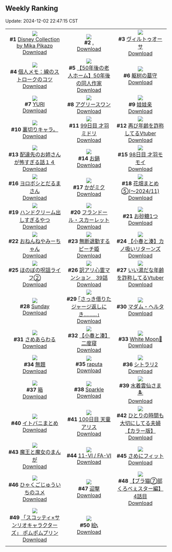 ## Weekly Ranking
Update: 2024-12-02 22:47:15 CST

|      |      |      |
| :----: | :----: | :----: |
| ![](https://i.pixiv.re/c/240x480/img-master/img/2024/11/26/00/00/52/124635058_p0_master1200.jpg)<br>**#1** [Disney Collection by Mika Pikazo](https://www.pixiv.net/artworks/124635058)<br>[Download](https://i.pixiv.re/img-original/img/2024/11/26/00/00/52/124635058_p0.png) | ![](https://i.pixiv.re/c/240x480/img-master/img/2024/11/26/00/00/20/124634937_p0_master1200.jpg)<br>**#2** [.](https://www.pixiv.net/artworks/124634937)<br>[Download](https://i.pixiv.re/img-original/img/2024/11/26/00/00/20/124634937_p0.jpg) | ![](https://i.pixiv.re/c/240x480/img-master/img/2024/11/25/00/00/28/124607066_p0_master1200.jpg)<br>**#3** [ヴィルトゥオーサ](https://www.pixiv.net/artworks/124607066)<br>[Download](https://i.pixiv.re/img-original/img/2024/11/25/00/00/28/124607066_p0.jpg) |
| ![](https://i.pixiv.re/c/240x480/img-master/img/2024/11/26/06/00/06/124640922_p0_master1200.jpg)<br>**#4** [個人メモ：線のストロークのコツ](https://www.pixiv.net/artworks/124640922)<br>[Download](https://i.pixiv.re/img-original/img/2024/11/26/06/00/06/124640922_p0.jpg) | ![](https://i.pixiv.re/c/240x480/img-master/img/2024/11/25/18/00/24/124623931_p0_master1200.jpg)<br>**#5** [【50年後の老人ホーム】50年後の同人作家](https://www.pixiv.net/artworks/124623931)<br>[Download](https://i.pixiv.re/img-original/img/2024/11/25/18/00/24/124623931_p0.jpg) | ![](https://i.pixiv.re/c/240x480/img-master/img/2024/11/26/03/22/38/124639430_p0_master1200.jpg)<br>**#6** [躯树の墓守](https://www.pixiv.net/artworks/124639430)<br>[Download](https://i.pixiv.re/img-original/img/2024/11/26/03/22/38/124639430_p0.jpg) |
| ![](https://i.pixiv.re/c/240x480/img-master/img/2024/11/26/15/20/21/124648531_p0_master1200.jpg)<br>**#7** [YURI](https://www.pixiv.net/artworks/124648531)<br>[Download](https://i.pixiv.re/img-original/img/2024/11/26/15/20/21/124648531_p0.jpg) | ![](https://i.pixiv.re/c/240x480/img-master/img/2024/11/26/21/55/02/124658333_p0_master1200.jpg)<br>**#8** [アグリースワン](https://www.pixiv.net/artworks/124658333)<br>[Download](https://i.pixiv.re/img-original/img/2024/11/26/21/55/02/124658333_p0.jpg) | ![](https://i.pixiv.re/c/240x480/img-master/img/2024/11/26/15/57/21/124649086_p0_master1200.jpg)<br>**#9** [娃娃亲](https://www.pixiv.net/artworks/124649086)<br>[Download](https://i.pixiv.re/img-original/img/2024/11/26/15/57/21/124649086_p0.png) |
| ![](https://i.pixiv.re/c/240x480/img-master/img/2024/11/28/00/35/12/124669748_p0_master1200.jpg)<br>**#10** [裏切りキャラ。](https://www.pixiv.net/artworks/124669748)<br>[Download](https://i.pixiv.re/img-original/img/2024/11/28/00/35/12/124669748_p0.jpg) | ![](https://i.pixiv.re/c/240x480/img-master/img/2024/11/26/00/00/13/124634908_p0_master1200.jpg)<br>**#11** [99日目 才羽ミドリ](https://www.pixiv.net/artworks/124634908)<br>[Download](https://i.pixiv.re/img-original/img/2024/11/26/00/00/13/124634908_p0.png) | ![](https://i.pixiv.re/c/240x480/img-master/img/2024/11/26/21/14/03/124657029_p0_master1200.jpg)<br>**#12** [再び年齢を詐称してるVtuber](https://www.pixiv.net/artworks/124657029)<br>[Download](https://i.pixiv.re/img-original/img/2024/11/26/21/14/03/124657029_p0.png) |
| ![](https://i.pixiv.re/c/240x480/img-master/img/2024/11/27/10/11/40/124672355_p0_master1200.jpg)<br>**#13** [配達先のお姉さんが怖すぎる話１４](https://www.pixiv.net/artworks/124672355)<br>[Download](https://i.pixiv.re/img-original/img/2024/11/27/10/11/40/124672355_p0.jpg) | ![](https://i.pixiv.re/c/240x480/img-master/img/2024/11/25/20/30/02/124627992_p0_master1200.jpg)<br>**#14** [お鍋](https://www.pixiv.net/artworks/124627992)<br>[Download](https://i.pixiv.re/img-original/img/2024/11/25/20/30/02/124627992_p0.png) | ![](https://i.pixiv.re/c/240x480/img-master/img/2024/11/25/00/00/20/124607030_p0_master1200.jpg)<br>**#15** [98日目 才羽モモイ](https://www.pixiv.net/artworks/124607030)<br>[Download](https://i.pixiv.re/img-original/img/2024/11/25/00/00/20/124607030_p0.png) |
| ![](https://i.pixiv.re/c/240x480/img-master/img/2024/11/25/13/03/00/124619136_p0_master1200.jpg)<br>**#16** [ヨロボシとだるまさん](https://www.pixiv.net/artworks/124619136)<br>[Download](https://i.pixiv.re/img-original/img/2024/11/25/13/03/00/124619136_p0.png) | ![](https://i.pixiv.re/c/240x480/img-master/img/2024/11/26/00/03/18/124635262_p0_master1200.jpg)<br>**#17** [かがミク](https://www.pixiv.net/artworks/124635262)<br>[Download](https://i.pixiv.re/img-original/img/2024/11/26/00/03/18/124635262_p0.png) | ![](https://i.pixiv.re/c/240x480/img-master/img/2024/11/26/04/03/34/124639895_p0_master1200.jpg)<br>**#18** [花畑まとめ⑤(〜2024/11)](https://www.pixiv.net/artworks/124639895)<br>[Download](https://i.pixiv.re/img-original/img/2024/11/26/04/03/34/124639895_p0.jpg) |
| ![](https://i.pixiv.re/c/240x480/img-master/img/2024/11/26/00/34/24/124636295_p0_master1200.jpg)<br>**#19** [ハンドクリーム出しすぎるやつ](https://www.pixiv.net/artworks/124636295)<br>[Download](https://i.pixiv.re/img-original/img/2024/11/26/00/34/24/124636295_p0.jpg) | ![](https://i.pixiv.re/c/240x480/img-master/img/2024/11/25/00/14/31/124607851_p0_master1200.jpg)<br>**#20** [フランドール・スカーレット](https://www.pixiv.net/artworks/124607851)<br>[Download](https://i.pixiv.re/img-original/img/2024/11/25/00/14/31/124607851_p0.jpg) | ![](https://i.pixiv.re/c/240x480/img-master/img/2024/11/26/20/13/29/124655118_p0_master1200.jpg)<br>**#21** [お砂糖1つ](https://www.pixiv.net/artworks/124655118)<br>[Download](https://i.pixiv.re/img-original/img/2024/11/26/20/13/29/124655118_p0.jpg) |
| ![](https://i.pixiv.re/c/240x480/img-master/img/2024/11/26/23/04/49/124660804_p0_master1200.jpg)<br>**#22** [おねんねやみーちゃん](https://www.pixiv.net/artworks/124660804)<br>[Download](https://i.pixiv.re/img-original/img/2024/11/26/23/04/49/124660804_p0.jpg) | ![](https://i.pixiv.re/c/240x480/img-master/img/2024/11/25/01/14/23/124609707_p0_master1200.jpg)<br>**#23** [無断退勤するピーチ姫](https://www.pixiv.net/artworks/124609707)<br>[Download](https://i.pixiv.re/img-original/img/2024/11/25/01/14/23/124609707_p0.jpg) | ![](https://i.pixiv.re/c/240x480/img-master/img/2024/11/26/22/11/58/124658996_p0_master1200.jpg)<br>**#24** [【小春と湊】カノ吸いリターンズ](https://www.pixiv.net/artworks/124658996)<br>[Download](https://i.pixiv.re/img-original/img/2024/11/26/22/11/58/124658996_p0.png) |
| ![](https://i.pixiv.re/c/240x480/img-master/img/2024/11/26/00/02/17/124635207_p0_master1200.jpg)<br>**#25** [ほのぼの呪詛ライフ②](https://www.pixiv.net/artworks/124635207)<br>[Download](https://i.pixiv.re/img-original/img/2024/11/26/00/02/17/124635207_p0.png) | ![](https://i.pixiv.re/c/240x480/img-master/img/2024/11/26/15/57/19/124649084_p0_master1200.jpg)<br>**#26** [訳アリ心霊マンション　39話](https://www.pixiv.net/artworks/124649084)<br>[Download](https://i.pixiv.re/img-original/img/2024/11/26/15/57/19/124649084_p0.jpg) | ![](https://i.pixiv.re/c/240x480/img-master/img/2024/11/25/21/10/43/124629233_p0_master1200.jpg)<br>**#27** [いい湯だな年齢を詐称してるVtuber](https://www.pixiv.net/artworks/124629233)<br>[Download](https://i.pixiv.re/img-original/img/2024/11/25/21/10/43/124629233_p0.png) |
| ![](https://i.pixiv.re/c/240x480/img-master/img/2024/11/26/13/51/01/124647120_p0_master1200.jpg)<br>**#28** [Sunday](https://www.pixiv.net/artworks/124647120)<br>[Download](https://i.pixiv.re/img-original/img/2024/11/26/13/51/01/124647120_p0.png) | ![](https://i.pixiv.re/c/240x480/img-master/img/2024/11/25/17/12/30/124622814_p0_master1200.jpg)<br>**#29** [｢さっき借りたジャージ返しにき………｣](https://www.pixiv.net/artworks/124622814)<br>[Download](https://i.pixiv.re/img-original/img/2024/11/25/17/12/30/124622814_p0.jpg) | ![](https://i.pixiv.re/c/240x480/img-master/img/2024/11/26/01/55/53/124634896_p0_master1200.jpg)<br>**#30** [マダム・ヘルタ](https://www.pixiv.net/artworks/124634896)<br>[Download](https://i.pixiv.re/img-original/img/2024/11/26/01/55/53/124634896_p0.png) |
| ![](https://i.pixiv.re/c/240x480/img-master/img/2024/11/26/10/53/02/124644503_p0_master1200.jpg)<br>**#31** [さめあらわる](https://www.pixiv.net/artworks/124644503)<br>[Download](https://i.pixiv.re/img-original/img/2024/11/26/10/53/02/124644503_p0.jpg) | ![](https://i.pixiv.re/c/240x480/img-master/img/2024/11/26/22/13/31/124659055_p0_master1200.jpg)<br>**#32** [【小春と湊】二度寝](https://www.pixiv.net/artworks/124659055)<br>[Download](https://i.pixiv.re/img-original/img/2024/11/26/22/13/31/124659055_p0.png) | ![](https://i.pixiv.re/c/240x480/img-master/img/2024/11/27/00/00/30/124662863_p0_master1200.jpg)<br>**#33** [White Moon🌙](https://www.pixiv.net/artworks/124662863)<br>[Download](https://i.pixiv.re/img-original/img/2024/11/27/00/00/30/124662863_p0.jpg) |
| ![](https://i.pixiv.re/c/240x480/img-master/img/2024/11/26/18/00/09/124651484_p0_master1200.jpg)<br>**#34** [無題](https://www.pixiv.net/artworks/124651484)<br>[Download](https://i.pixiv.re/img-original/img/2024/11/26/18/00/09/124651484_p0.jpg) | ![](https://i.pixiv.re/c/240x480/img-master/img/2024/11/26/15/21/21/124648546_p0_master1200.jpg)<br>**#35** [raputa](https://www.pixiv.net/artworks/124648546)<br>[Download](https://i.pixiv.re/img-original/img/2024/11/26/15/21/21/124648546_p0.jpg) | ![](https://i.pixiv.re/c/240x480/img-master/img/2024/11/26/00/07/08/124635422_p0_master1200.jpg)<br>**#36** [シトラリ2](https://www.pixiv.net/artworks/124635422)<br>[Download](https://i.pixiv.re/img-original/img/2024/11/26/00/07/08/124635422_p0.jpg) |
| ![](https://i.pixiv.re/c/240x480/img-master/img/2024/11/26/20/11/21/124655048_p0_master1200.jpg)<br>**#37** [箱](https://www.pixiv.net/artworks/124655048)<br>[Download](https://i.pixiv.re/img-original/img/2024/11/26/20/11/21/124655048_p0.png) | ![](https://i.pixiv.re/c/240x480/img-master/img/2024/11/25/00/00/26/124607055_p0_master1200.jpg)<br>**#38** [Sparkle](https://www.pixiv.net/artworks/124607055)<br>[Download](https://i.pixiv.re/img-original/img/2024/11/25/00/00/26/124607055_p0.jpg) | ![](https://i.pixiv.re/c/240x480/img-master/img/2024/11/26/20/40/58/124655936_p0_master1200.jpg)<br>**#39** [水着雲仙さま🏝️](https://www.pixiv.net/artworks/124655936)<br>[Download](https://i.pixiv.re/img-original/img/2024/11/26/20/40/58/124655936_p0.png) |
| ![](https://i.pixiv.re/c/240x480/img-master/img/2024/11/26/20/12/46/124655093_p0_master1200.jpg)<br>**#40** [イトバニまとめ](https://www.pixiv.net/artworks/124655093)<br>[Download](https://i.pixiv.re/img-original/img/2024/11/26/20/12/46/124655093_p0.jpg) | ![](https://i.pixiv.re/c/240x480/img-master/img/2024/11/27/00/00/42/124662903_p0_master1200.jpg)<br>**#41** [100日目 天童アリス](https://www.pixiv.net/artworks/124662903)<br>[Download](https://i.pixiv.re/img-original/img/2024/11/27/00/00/42/124662903_p0.png) | ![](https://i.pixiv.re/c/240x480/img-master/img/2024/11/26/00/00/40/124635026_p0_master1200.jpg)<br>**#42** [ひとりの時間も大切にしてる夫婦【カラー版】](https://www.pixiv.net/artworks/124635026)<br>[Download](https://i.pixiv.re/img-original/img/2024/11/26/00/00/40/124635026_p0.jpg) |
| ![](https://i.pixiv.re/c/240x480/img-master/img/2024/11/26/23/54/20/124662475_p0_master1200.jpg)<br>**#43** [魔王と魔女のまんが](https://www.pixiv.net/artworks/124662475)<br>[Download](https://i.pixiv.re/img-original/img/2024/11/26/23/54/20/124662475_p0.jpg) | ![](https://i.pixiv.re/c/240x480/img-master/img/2024/11/26/01/00/01/124636952_p0_master1200.jpg)<br>**#44** [11-Ⅵ / FA-Ⅵ](https://www.pixiv.net/artworks/124636952)<br>[Download](https://i.pixiv.re/img-original/img/2024/11/26/01/00/01/124636952_p0.png) | ![](https://i.pixiv.re/c/240x480/img-master/img/2024/11/25/10/03/35/124616609_p0_master1200.jpg)<br>**#45** [さめにフィット](https://www.pixiv.net/artworks/124616609)<br>[Download](https://i.pixiv.re/img-original/img/2024/11/25/10/03/35/124616609_p0.jpg) |
| ![](https://i.pixiv.re/c/240x480/img-master/img/2024/11/26/22/26/08/124659501_master1200.jpg)<br>**#46** [ひゃくごじゅういちのユメ](https://www.pixiv.net/artworks/124659501)<br>[Download](https://www.pixiv.net/artworks/124659501) | ![](https://i.pixiv.re/c/240x480/img-master/img/2024/11/26/16/18/47/124649512_p0_master1200.jpg)<br>**#47** [迎撃](https://www.pixiv.net/artworks/124649512)<br>[Download](https://i.pixiv.re/img-original/img/2024/11/26/16/18/47/124649512_p0.jpg) | ![](https://i.pixiv.re/c/240x480/img-master/img/2024/11/25/18/57/11/124625444_p0_master1200.jpg)<br>**#48** [【ブラ猫⑦部 くろべぇスター編】4話目](https://www.pixiv.net/artworks/124625444)<br>[Download](https://i.pixiv.re/img-original/img/2024/11/25/18/57/11/124625444_p0.jpg) |
| ![](https://i.pixiv.re/c/240x480/img-master/img/2024/11/26/00/00/06/124634860_p0_master1200.jpg)<br>**#49** [「スコッティ×サンリオキャラクターズ」 ポムポムプリン](https://www.pixiv.net/artworks/124634860)<br>[Download](https://i.pixiv.re/img-original/img/2024/11/26/00/00/06/124634860_p0.png) | ![](https://i.pixiv.re/c/240x480/img-master/img/2024/11/26/23/25/04/124661491_p0_master1200.jpg)<br>**#50** [絵📞](https://www.pixiv.net/artworks/124661491)<br>[Download](https://i.pixiv.re/img-original/img/2024/11/26/23/25/04/124661491_p0.png) |
|      |
